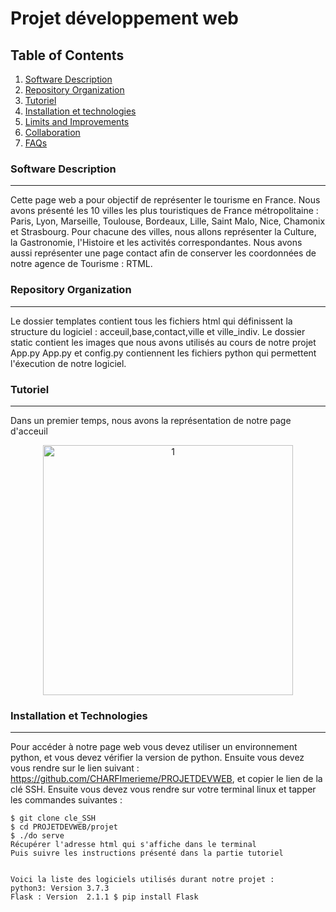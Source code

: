 # Projet développement web 

## Table of Contents
1. [Software Description ](#software-description)
2. [Repository Organization](#repository-information)
3. [Tutoriel](#tutoriel)
4. [Installation et technologies](#technologies)
5. [Limits and Improvements](#limits-and-improvements)
6. [Collaboration](#collaboration)
7. [FAQs](#faqs)

### Software Description
***
Cette page web a pour objectif de représenter le tourisme en France. Nous avons présenté les 10 villes les plus touristiques de France métropolitaine : Paris, Lyon, Marseille, Toulouse, Bordeaux, Lille, Saint Malo, Nice, Chamonix et Strasbourg. Pour chacune des villes, nous allons représenter la Culture, la Gastronomie, l'Histoire et les activités correspondantes. Nous avons aussi représenter une page contact afin de conserver les coordonnées de notre agence de Tourisme : RTML.  

### Repository Organization
*** 
Le dossier templates contient tous les fichiers html qui définissent la structure du logiciel : acceuil,base,contact,ville et ville_indiv. 
Le dossier static contient les images que nous avons utilisés au cours de notre projet 
App.py App.py et config.py contiennent les fichiers python qui permettent l'éxecution de notre logiciel.


### Tutoriel
***
Dans un premier temps, nous avons la représentation de notre page d'acceuil 
<p align="center">
<img src="téléchargements/image_a" alt="1" width="400"/>
</p>


### Installation et Technologies 
***
Pour accéder à notre page web vous devez utiliser un environnement python, et vous devez vérifier la version de python. Ensuite vous devez vous rendre sur le lien suivant : https://github.com/CHARFImerieme/PROJETDEVWEB, et copier le lien de la clé SSH.
Ensuite vous devez vous rendre sur votre terminal linux et tapper les commandes suivantes :   
```
$ git clone cle_SSH
$ cd PROJETDEVWEB/projet
$ ./do serve 
Récupérer l'adresse html qui s'affiche dans le terminal
Puis suivre les instructions présenté dans la partie tutoriel 


Voici la liste des logiciels utilisés durant notre projet : 
python3: Version 3.7.3
Flask : Version  2.1.1 $ pip install Flask 


